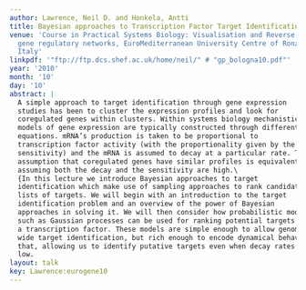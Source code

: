 ```yaml
---
author: Lawrence, Neil D. and Honkela, Antti
title: Bayesian approaches to Transcription Factor Target Identification
venue: 'Course in Practical Systems Biology: Visualisation and Reverse engineering
  gene regulatory networks, EuroMediterranean University Centre of Ronzano, Bologna,
  Italy'
linkpdf: '"ftp://ftp.dcs.shef.ac.uk/home/neil/" # "gp_bologna10.pdf"'
year: '2010'
month: '10'
day: '10'
abstract: |
  A simple approach to target identification through gene expression
  studies has been to cluster the expression profiles and look for
  coregulated genes within clusters. Within systems biology mechanistic
  models of gene expression are typically constructed through differential
  equations. mRNA’s production is taken to be proportional to
  transcription factor activity (with the proportionality given by the
  sensitivity) and the mRNA is assumed to decay at a particular rate. The
  assumption that coregulated genes have similar profiles is equivalent to
  assuming both the decay and the sensitivity are high.\
  {In this lecture we introduce Bayesian approaches to target
  identification which make use of sampling approaches to rank candidate
  lists of targets. We will begin with an introduction to the target
  identification problem and an overview of the power of Bayesian
  approaches in solving it. We will then consider how probabilistic models
  such as Gaussian processes can be used for ranking potential targets of
  a transcription factor. These models are simple enough to allow genome
  wide target identification, but rich enough to encode dynamical behavior
  that, allowing us to identify putative targets even when decay rates are
  low.
layout: talk
key: Lawrence:eurogene10
---
```

